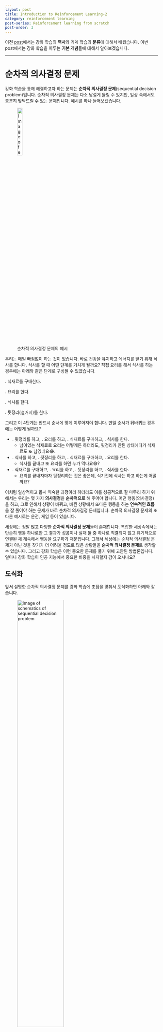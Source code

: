 ```yaml
---
layout: post
title: Introduction to Reinforcement Learning-2
category: reinforcement learning
post-series: Reinforcement learning from scratch
post-order: 3
---
```


이전 [post](https://gyuhub.github.io/posts/study/machine%20learning/reinforcement%20learning/introduction-to-rl-1)에서는 강화 학습의 **역사**와 기계 학습의 **분류**에 대해서 배웠습니다. 이번 post에서는 강화 학습을 이루는 **기본 개념**들에 대해서 알아보겠습니다.

---

# 순차적 의사결정 문제

강화 학습을 통해 해결하고자 하는 문제는 **순차적 의사결정 문제**(sequential decision problem)입니다. 순차적 의사결정 문제는 다소 낯설게 들릴 수 있지만, 일상 속에서도 충분히 맞닥뜨릴 수 있는 문제입니다. 예시를 하나 들어보겠습니다.

<figure>
    <img src="/posts/study/machine learning/reinforcement learning/images/introduction_to_rl_6.png"
         title="Example of sequential decision problem"
         alt="Image of example of sequential decision problem"
         class="img_center"
         style="width: 20%"/>
    <figcaption>순차적 의사결정 문제의 예시</figcaption>
</figure>

우리는 매일 빠짐없이 하는 것이 있습니다. 바로 건강을 유지하고 에너지를 얻기 위해 식사를 합니다. 식사를 할 때 어떤 단계를 거치게 될까요? 직접 요리를 해서 식사를 하는 경우에는 아래와 같은 단계로 구성될 수 있겠습니다.

<i class="fa-solid fa-1"></i>. 식재료를 구매한다.

<i class="fa-solid fa-2"></i>. 요리를 한다.

<i class="fa-solid fa-3"></i>. 식사를 한다.

<i class="fa-solid fa-4"></i>. 뒷정리(설거지)를 한다.

그리고 이 4단계는 반드시 순서에 맞게 이루어져야 합니다. 만일 순서가 뒤바뀌는 경우에는 어떻게 될까요?

* <i class="fa-solid fa-4"></i>. 뒷정리를 하고, <i class="fa-solid fa-2"></i>. 요리를 하고, <i class="fa-solid fa-1"></i>. 식재료를 구매하고, <i class="fa-solid fa-3"></i>. 식사를 한다.
  * 남아있는 식재료로 요리는 어떻게든 하더라도, 뒷정리가 안된 상태에다가 식재료도 또 남겠네요😂.
* <i class="fa-solid fa-3"></i>. 식사를 하고, <i class="fa-solid fa-4"></i>. 뒷정리를 하고, <i class="fa-solid fa-1"></i>. 식재료를 구매하고, <i class="fa-solid fa-2"></i>. 요리를 한다.
  * 식사를 끝내고 또 요리를 하면 누가 먹나요😅?
* <i class="fa-solid fa-1"></i>. 식재료를 구매하고, <i class="fa-solid fa-2"></i>. 요리를 하고, <i class="fa-solid fa-4"></i>. 뒷정리를 하고, <i class="fa-solid fa-3"></i>. 식사를 한다.
  * 요리를 끝내자마자 뒷정리하는 것은 좋은데, 식기전에 식사는 하고 하는게 어떨까요?

이처럼 일상적이고 몹시 익숙한 과정이라 하더라도 이를 성공적으로 잘 마무리 하기 위해서는 우리는 몇 가지 **의사결정**을 **순차적으로** 해 주어야 합니다. 어떤 행동(의사결정)을 하고, 그로 인해서 상황이 바뀌고, 바뀐 상황에서 또다른 행동을 하는 **연속적인 흐름**을 잘 풀어야 하는 문제가 바로 순차적 의사결정 문제입니다. 순차적 의사결정 문제의 또다른 예시로는 운전, 게임 등이 있습니다.

세상에는 정말 많고 다양한 **순차적 의사결정 문제**들이 존재합니다. 복잡한 세상속에서는 단순히 행동 하나로만 그 결과가 성공이나 실패 둘 중 하나로 직결되지 않고 유기적으로 연결된 채 계속해서 행동을 요구하기 때문입니다. 그래서 세상에는 순차적 의사결정 문제가 아닌 것을 찾기가 더 어려울 정도로 많은 상황들을 **순차적 의사결정 문제**로 생각할 수 있습니다. 그리고 강화 학습은 이런 중요한 문제를 풀기 위해 고안된 방법론입니다. 얼마나 강화 학습이 인공 지능에서 중요한 비중을 차지할지 감이 오시나요?

## 도식화

앞서 설명한 순차적 의사결정 문제를 강화 학습에 초점을 맞춰서 도식화하면 아래와 같습니다.

<figure>
    <img src="/posts/study/machine learning/reinforcement learning/images/introduction_to_rl_7.png"
         title="Schematics of sequential decision problem"
         alt="Image of schematics of sequential decision problem"
         class="img_center"
         style="width: 60%"/>
    <figcaption>순차적 의사결정 문제의 도식화</figcaption>
</figure>

**에이전트**(agent)가 **액션**(행동, action)을 하고 그에 따라 상황이 변하는 것을 하나의 **루프**(loop)라고 했을때, 이 루프가 끊임없이 **반복**되는 것을 <ins>순차적 의사결정 문제</ins>라고 할 수 있습니다. [Fig. 2.]에서 에이전트, **환경**(environment), **상태**(state) 그리고 **보상**(reward)이라는 개념이 처음 등장한만큼 그에 대해 먼저 자세히 살펴보겠습니다. 

---

# 에이전트

**에이전트**는 강화 학습의 **주인공**이자 **주체**입니다. 학습하는 **대상**이며 동시에 *환경 속에서* 행동하는 개체를 가리키는 용어입니다. 위에서의 예시에서는 요리하고 식사를 하는 객체가 에이전트가 되겠습니다. 에이전트는 어떤 **액션**을 할지 정하는 것이 가장 주된 역할입니다. 에이전트의 입장에서 위의 루프는 구체적으로 다음 3단계로 이루어져 있습니다.

<i class="fa-solid fa-1"></i>. 현재 상황 $s_t$에서 어떤 액션$(a_t)$을 해야 할지 결정.

<i class="fa-solid fa-2"></i>. 결정된 액션 $a_t$를 환경으로 보냄.

<i class="fa-solid fa-3"></i>. 환경으로부터 그에 따른 보상과 다음 상태의 정보를 받음

# 환경

**환경**은 에이전트를 제외한 모든 요소를 말합니다. 그래서 어떤 요소가 환경이라고 딱 집어서 말하기가 어렵습니다. 이전의 예시에서는 식사를 하는 객체(에이전트)를 **제외한 모든 것**이 환경입니다. 다른 말로는 에이전트가 어떤 **액션**을 했을 때, 그 결과에 영향을 아주 조금이라도 미치는 모든 요소들이 환경이라고 할 수 있습니다. 환경 속에서 에이전트가 어떤 액션을 취하고 나면 에이전트의 **상태**가 바뀔 수 있습니다.

# 상태

**상태**는 현재 에이전트에 대한 모든 **정보**를 **숫자**로 기록해서 표현한 것을 말합니다. 현재 가지고 있는 돈, 요리 완료까지 남은 시간, 접시의 개수 등등을 숫자로 엮은 하나의 벡터처럼 생각할수도 있습니다. 환경은 이 **상태 변화**(state transition)를 일으키는 역할을 담당합니다. 액션에 대한 결과를 알려주는 것입니다. 이를 종합하면 환경이 하는 일은 다음과 같은 단계로 이루어집니다.

<i class="fa-solid fa-1"></i>. 상태 $s_t$에서 에이전트로부터 받은 액션 $a_t$를 통해서 상태 변화를 일으킴.

<i class="fa-solid fa-2"></i>. 그 결과 상태는 $s_t \rightarrow s_{t+1}$로 바뀜.

<i class="fa-solid fa-3"></i>. 에이전트에게 줄 보상 $r_t$도 함께 계산.

<i class="fa-solid fa-4"></i>. $s_{t+1}$과 $r_{t+1}$을 에이전트에게 전달.

위와 같은 단계를 1부터 4까지 한번 반복하면, 즉 **에이전트**와 **환경**이 한 번 상호 작용하면 하나의 **루프**가 끝납니다. 이를 한 **틱**(tick)이 지났다고도 표현합니다. 실제 세계는 앞의 그림과 다르게 시간의 흐름이 **연속적**(continuous)이겠지만 순차적 의사결정 문제에서는 시간의 흐름을 **이산적**(discrete)으로 생각합니다. 그리고 그 시간의 단위를 틱 혹은 **타임 스텝**(time step)이라고 합니다.

# 보상

**보상**이란 의사결정을 얼마나 잘하고 있는지 알려주는 신호입니다. 그리고 강화 학습의 목적은 과정에서 받는 보상의 총합, 즉 **누적 보상**(cumulative reward)을 최대화하는 것입니다. 에이전트는 **좋은** 액션을 하면 보상을 크게 받고, **나쁜** 액션을 하면 보상을 적게 받습니다. 따라서 보상을 통해 에이전트는 액션을 **교정**할 **힌트**를 얻게 됩니다. 보상은 강화 학습을 이해하는 데 있어서 가장 중요하고 필수적인 개념입니다. 만약 보상이 존재하지 않는다면, 에이전트는 아무것도 배울 수 없습니다.

보상에는 3가지 특징이 있습니다.

<i class="fa-solid fa-1"></i>. 보상은 **어떻게**가 아닌 **얼마나**를 나타낸다.

첫 번째 특징은 보상은 "**어떻게**"에 대한 정보를 담고 있지 않다는 점입니다. 보상은 **에이전트**가 특정한 액션을 하면 그것에 대해 "**얼마나**" 잘 하고 있는지 평가를 해주는 지표일뿐, **어떻게** 해야 높은 보상을 얻을 수 있을지 알려주지 않습니다. 이러한 점이 지도 학습과 강화 학습을 명확하게 구분할 수 있게 해줍니다. 그렇다면 어떻게해야 높은 보상을 얻을 수 있는지 알려주지 않음에도 학습을 잘할 수 있을까요? 그것은 바로 수많은 **시행착오**(trial & error)덕분입니다.

에이전트는 자신이 처한 상황속에서 특정한 액션을 취함으로써 그 액션에 대한 평가로 **보상**이라는 신호를 받습니다. 에이전트가 자신이 했던 액션을 **교정**할 수 있는 이유는 에이전트가 좋은 액션을 하면 높은 보상을, 나쁜 액션을 하면 낮은 보상일 주면서 액션의 좋고 나쁨을 평가해 주는 신호가 있기 때문입니다. 보상이 **직접적으로** <ins>어떻게 해야 할지</ins>를 알려주지는 않지만, <ins>보상이 높았던 액션을 많이 하고 보상이 낮았던 액션을 적게 함으로써</ins> 액션을 조금씩 교정할 수 있게 해주는 것입니다.

<i class="fa-solid fa-2"></i>. 보상은 **스칼라**값이다.

두 번째 특징은 보상은 **벡터**가 아닌 **스칼라**라는 점입니다. 만약 보상이 벡터라면 동시에 2개 이상의 값을 최대화하는 것을 목표로 할 수 있겠지만, 보상은 스칼라이기 때문에 오직 하나의 값만 최대화할 수 있습니다. 왜 벡터가 아닌 스칼라값으로 보상을 설정했을까요? 예시를 하나 들어보겠습니다.

<figure>
    <img src="/posts/study/machine learning/reinforcement learning/images/introduction_to_rl_8.png"
         title="Example of vector reward problem"
         alt="Image of example of vector reward problem"
         class="img_center"
         style="width: 40%"/>
    <figcaption>벡터 보상의 문제점의 예시</figcaption>
</figure>

[Fig. 3.]과 같이 게임속에서 자율주행을 하는 강화 학습 에이전트가 있다고 가정해보겠습니다. 해당 에이전트는 현재 자율주행을 하면서 횡단보도가 있는 도로를 지나고 있습니다. 이때 에이전트는 최대한 오랫동안 주행하기 위해서 멈추지 않고 1초 주행을 할때마다 **+5**의 보상을 받는다고 하겠습니다. 또한, 일반국도에는 횡단보도가 존재하고 보행신호가 켜지면 사람이 지나갑니다. 그래서 사람의 안전을 위해서 사람과 충돌하지 않고 주행하면 **+1**의 보상을 주겠습니다. 이를 벡터로 나타낸다면 아래의 수식처럼 표현할 수 있습니다.

$$
r_t = \begin{bmatrix}
  5t \\
  h_t
\end{bmatrix}, \\
h_t = \begin{cases}
  1\ (\text{when the car does not hit a person}) \\
  0\ (\text{otherwise})
\end{cases}. \label{vector_reward} \tag{1}
$$

식 $(\ref{vector_reward})$에서 $t$는 시점 t를 나타내고 $h_t$는 사람과 에이전트가 부딪히지 않았을때만 1이라는 결과를 출력합니다. 언뜻 보기에는 큰 문제가 없어보이지만 만약 아래와 같은 그림의 상황이 발생하면 어떻게 될까요?

<figure>
    <img src="/posts/study/machine learning/reinforcement learning/images/introduction_to_rl_9.png"
         title="Example of vector reward problem"
         alt="Image of example of vector reward problem"
         class="img_center"
         style="width: 40%"/>
    <figcaption>무단횡단을 하는 사람</figcaption>
</figure>

사실 [Fig. 4.]의 경우는 인공 지능의 윤리성과 연관이 있는 문제이지만, 예시를 위해서 든 경우이기에 인공 지능의 윤리성은 배제하고 설명해보겠습니다. [Fig. 4.]에는 무단횡단을 하는 사람과 자율주행하는 에이전트가 부딪히게 되는 상황이 나타나 있습니다. 당연히 사람과 부딪히면서 교통사고가 나는 것은 절대 학습되어서는 안될 **나쁜** 액션입니다. 하지만 위에서도 언급했듯이 보상에는 **어떻게**가 아닌 **얼마나** 좋은 액션인지를 나타내는 값이 담겨있습니다. 이 예시에서 에이전트가 취할 수 있는 액션은 앞으로 전진하거나 멈춘다는 두가지 액션만 존재한다고 가정해보겠습니다. 그렇다면 2가지 액션에 대한 보상은 아래와 같습니다.

$$
r_t = \begin{bmatrix}
  5 \\
  0
\end{bmatrix}\ (a_t=\text{go straight}), \\
r_t = \begin{bmatrix}
  0 \\
  1
\end{bmatrix}\ (a_t=\text{stop}). \label{vector_reward_2} \tag{2}
$$

식 $(\ref{vector_reward_2})$에서는 2가지 액션에 대한 각각의 보상이 나와있습니다. 에이전트가 취할 수 있는 액션에 대해서 두 보상 모두 **양의** 보상을 받습니다. 그렇다면 어떤 액션이 해당 상태에서 **최적**일까요? 멈추지않고 직진하는 것도 누적 보상이 커지고, 사람을 피해서 멈추는 것도 누적 보상이 커지게 하는 액션입니다. 따라서 해당 상태와 액션에 대해서 **최적의 정책**이나 **가치 함수**가 정해질 수 없습니다. 한 번의 타임 스텝동안에는 단 **하나의 액션**만 취할 수 있기 때문에 보상은 벡터가 아닌 **스칼라**값이 되어야 합니다.

> 최적 정책이나 가치 함수에 대해서는 나중에 자세히 다루겠습니다🙂.

위의 예시같은 경우에는 $r_t=0.5\times 5t+0.5\times h_t$와 같이 가중치를 둔다면 여러 보상의 값을 하나의 스칼라로 표현할 수 있습니다. 만일 어떤 문제는 도저히 하나의 목표로 설정하기 어렵다면 그 문제에 강화 학습을 적용하는 것 자체가 적절하지 않을수도 있습니다.

<i class="fa-solid fa-3"></i>. 희소하고 지연된 보상.

보상의 세 번째 특징은 보상이 **희소**(sparse)할 수 있으며 **지연**(delay)될 수 있다는 점입니다. 액션과 보상이 일대일로 대응이 된다면 강화 학습은 한결 쉬워집니다. 에이전트가 행한 액션과 보상이 즉각적으로 연결되기 때문에 어떤 액션이 좋은 액션인지 가려내기 쉽기 때문입니다. 하지만 보상은 선택했던 액션의 빈도에 비해 훨씬 **가끔 주어지거나**, 액션이 발생한 후 **한참 뒤에** 나올수도 있습니다. 예를 들어 액션을 5번 취한후에 보상을 1번 받거나 액션을 10번하고 나서야 과거의 처음 액션에 대한 보상이 주어진다면, 이 보상이 어떤 액션때문에 받은건지 **구별하기 어렵기** 때문에 학습이 어려워집니다.

강화 학습은 지도 학습과는 다르게 순차적 의사결정 문제를 다루기 때문에, 시간에 따른 흐름에서 보상이 뒤늦게 주어지는 일이 발생할 수 있는 것입니다.

---

이렇게 강화 학습에서 사용되는 **기본 개념**들에 대해서 알아보았습니다. 각각의 요소들이 무엇이고 어떤 특징을 가지고 있는지, 그리고 각각의 요소들이 어떻게 서로 상호작용을 하는지에 대해서 잘 알아두는 것은 강화 학습의 본질적인 원리에 대한 이해를 도와줄 수 있습니다. 이러한 개념들에 대해서 좀 더 구체적이고 이들을 수식화 할 수 있는 **마르코프 결정 프로세스**(Markov Decision Process, MDP)에 대한 내용은 다음 post부터 다뤄보겠습니다.